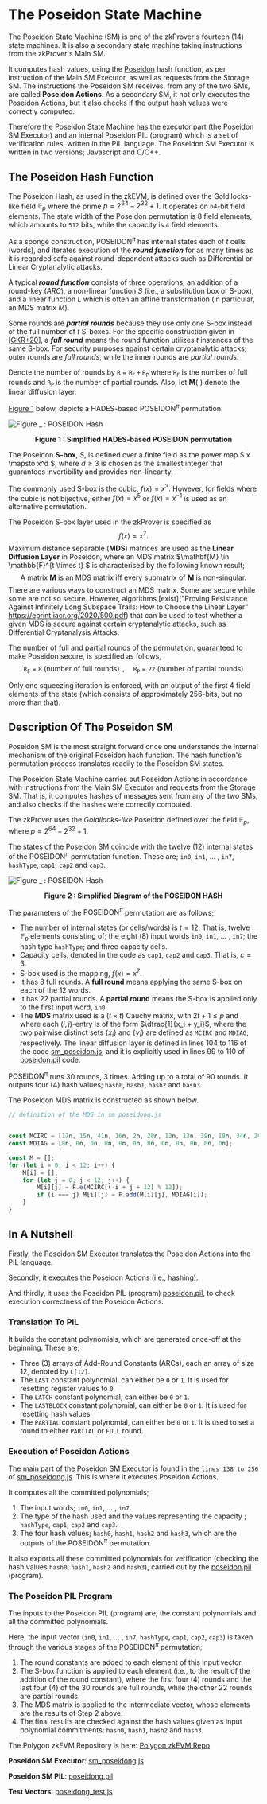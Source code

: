 # The Poseidon State Machine 



The Poseidon State Machine (SM) is one of the zkProver's fourteen (14) state machines. It is also a secondary state machine taking instructions from the zkProver's Main SM.  

It computes hash values, using the [Poseidon](https://eprint.iacr.org/2019/458.pdf) hash function, as per instruction of the Main SM Executor, as well as requests from the Storage SM. The instructions the Poseidon SM receives, from any of the two SMs, are called **Poseidon Actions**. As a secondary SM, it not only executes the Poseidon Actions, but it also checks if the output hash values were correctly computed. 

Therefore the Poseidon State Machine has the executor part (the Poseidon SM Executor) and an internal Poseidon PIL (program) which is a set of verification rules, written in the PIL language. The Poseidon SM Executor is written in two versions; Javascript and C/C++.






## The Poseidon Hash Function 



The Poseidon Hash, as used in the zkEVM, is defined over the Goldilocks-like field $\mathbb{F}_p$ where the prime $p = 2^{64} - 2^{32} + 1$. It operates on $\mathtt{64}$-bit field elements. The state width of the Poseidon permutation is $8$ field elements, which amounts to $\mathtt{512}$ bits, while the capacity is $\mathtt{4}$ field elements.

As a sponge construction, $\text{POSEIDON}^{\pi}$ has internal states each of  $t$  cells (words), and iterates execution of the ***round function*** for as many times as it is regarded safe against round-dependent attacks such as Differential or Linear Cryptanalytic attacks. 

A typical ***round function*** consists of three operations; an addition of a round-key ($ARC$), a non-linear function $S$  (i.e., a substitution box or S-box), and a linear function $L$ which is often an affine transformation (in particular, an MDS matrix $M$). 

Some rounds are ***partial rounds*** because they use only one S-box instead of the full number of  $t$  S-boxes. For the specific construction given in [[GKR+20](https://eprint.iacr.org/2019/458.pdf)], a ***full round*** means the round function utilizes  $t$  instances of the same S-box. For security purposes against certain cryptanalytic attacks, outer rounds are *full rounds*, while the inner rounds are *partial rounds*. 

Denote the number of rounds by  $\mathtt{R = R_F + R_P}$  where  $\mathtt{R_F}$  is the number of full rounds and  $\mathtt{R_P}$  is the number of partial rounds. Also, let  $\mathbf{M}(\cdot)$  denote the linear diffusion layer.

[Figure 1](https://eprint.iacr.org/2019/458.pdf) below, depicts a HADES-based $\text{POSEIDON}^{\pi}$ permutation.



![Figure _ : POSEIDON Hash ](figures/hades-based-poseidon-perm.png)

<div align="center"><b> Figure 1 : Simplified HADES-based POSEIDON permutation </b></div>



The Poseidon **S-box**, $S$, is defined over a finite field as the power map  $ x \mapsto x^d $, where $d \geq 3$  is chosen as the smallest integer that guarantees invertibility and provides non-linearity.

The commonly used S-box is the cubic, $f(x) = x^3$. However, for fields where the cubic is not bijective, either  $f(x) = x^5$  or  $f(x) = x^{-1}$  is used as an alternative permutation. 

The Poseidon S-box layer used in the zkProver is specified as
$$
f(x) = x^7.
$$
Maximum distance separable (**MDS**) matrices are used as the **Linear Diffusion Layer** in Poseidon, where an MDS matrix  $\mathbf{M} \in \mathbb{F}^{t \times t} $  is characterised by the following known result;
$$
\text{A matrix } \mathbf{M} \text{ is an MDS matrix } \text{ iff } \text{ every submatrix of } \mathbf{M} \text{ is non-singular. }
$$
There are various ways to construct an MDS matrix. Some are secure while some are not so secure. However, algorithms [exist]("Proving Resistance Against Infinitely Long Subspace Trails: How to Choose the Linear Layer" https://eprint.iacr.org/2020/500.pdf) that can be used to test whether a given MDS is secure against certain cryptanalytic attacks, such as Differential Cryptanalysis Attacks.

The number of full and partial rounds of the permutation, guaranteed to make Poseidon secure, is specified as follows, 
$$
\mathtt{R_F = 8 \text{ (number of full rounds) }, \quad R_P = 22 \text{ (number of partial rounds)}}
$$

Only one squeezing iteration is enforced, with an output of the first $4$ field elements of the state (which consists of approximately $256$-bits, but no more than that). 





## Description Of The Poseidon SM



Poseidon SM is the most straight forward once one understands the internal mechanism of the original Poseidon hash function. The hash function's permutation process translates readily to the Poseidon SM states. 

The Poseidon State Machine carries out Poseidon Actions in accordance with instructions from the Main SM Executor and requests from the Storage SM. That is, it computes hashes of messages sent from any of the two SMs, and also checks if the hashes were correctly computed.

The zkProver uses the *Goldilocks-like* Poseidon defined over the field  $\mathbb{F}_p$, where  $p = 2^{64} - 2^{32} + 1$.

The states of the Poseidon SM coincide with the twelve (12) internal states of the $\text{POSEIDON}^{\pi}$ permutation function. These are;  `in0`, `in1`, ... , `in7`, `hashType`, `cap1`, `cap2` and `cap3`. 



![Figure _ : POSEIDON Hash ](figures/poseidon-hash-pic.png)

<div align="center"><b> Figure 2 : Simplified Diagram of the POSEIDON HASH </b></div>



The parameters of the $\text{POSEIDON}^{\pi}$ permutation are as follows; 

- The number of internal states (or cells/words) is  $t = 12$. That is, twelve  $\mathbb{F}_p$  elements consisting of; the eight (8) input words `in0`, `in1`, ... , `in7`; the hash type `hashType`; and three capacity cells.
- Capacity cells, denoted in the code as  `cap1`, `cap2` and `cap3`. That is,  $c = 3$.
- S-box used is the mapping,  $f(x) = x^7$.
- It has 8 full rounds. A **full round** means applying the same S-box on each of the 12 words.
- It has 22 partial rounds. A **partial round** means the S-box is applied only to the first input word, `in0`.
- The **MDS** matrix used is a $(t\times t)$ Cauchy matrix, with $2t + 1 \leq p$  and where each $(i,j)$-entry is of the form $\dfrac{1}{x_i + y_i}$, where the two pairwise distinct sets $\{ x_i \}$ and $\{ y_i \}$ are defined as `MCIRC` and `MDIAG`, respectively. The linear diffusion layer is defined in lines 104 to 116 of the code [sm_poseidon.js](https://github.com/hermeznetwork/zkproverjs/blob/main/src/sm/sm_poseidong.js), and it is explicitly used in lines 99 to 110 of [poseidon.pil](https://github.com/hermeznetwork/zkproverjs/blob/main/pil/poseidong.pil) code.

$\text{POSEIDON}^{\pi}$ runs 30 rounds, 3 times. Adding up to a total of 90 rounds. It outputs four (4) hash values; `hash0`, `hash1`, `hash2` and `hash3`.

The Poseidon MDS matrix is constructed as shown below.



```js
// definition of the MDS in sm_poseidong.js


const MCIRC = [17n, 15n, 41n, 16n, 2n, 28n, 13n, 13n, 39n, 18n, 34n, 20n];
const MDIAG = [8n, 0n, 0n, 0n, 0n, 0n, 0n, 0n, 0n, 0n, 0n, 0n];

const M = [];
for (let i = 0; i < 12; i++) {
    M[i] = [];
    for (let j = 0; j < 12; j++) {
        M[i][j] = F.e(MCIRC[(-i + j + 12) % 12]);
        if (i === j) M[i][j] = F.add(M[i][j], MDIAG[i]);
    }
}

```

 



## In A Nutshell

Firstly, the Poseidon SM Executor translates the Poseidon Actions into the PIL language.

Secondly, it executes the Poseidon Actions (i.e., hashing). 

And thirdly, it uses the Poseidon PIL (program) [poseidon.pil](https://github.com/0xPolygonHermez/zkevm-proverjs/blob/main/pil/poseidong.pil), to check execution correctness of the Poseidon Actions.



### Translation To PIL 

It builds the constant polynomials, which are generated once-off at the beginning. These are; 

- Three (3) arrays of Add-Round Constants (ARCs), each an array of size 12, denoted by  `C[12]`. 
- The `LAST` constant polynomial, can either be `0` or `1`. It is used for resetting register values to `0`.
- The `LATCH` constant polynomial, can either be `0` or `1`. 
- The `LASTBLOCK` constant polynomial, can either be `0` or `1`. It is used for resetting hash values.
- The `PARTIAL` constant polynomial, can either be `0` or `1`. It is used to set a round to either `PARTIAL` or `FULL` round.



### Execution of Poseidon Actions 

The main part of the Poseidon SM Executor is found in the `lines 138 to 256` of [sm_poseidong.js](https://github.com/0xPolygonHermez/zkevm-proverjs/blob/main/src/sm/sm_poseidong.js). This is where it executes Poseidon Actions. 

It computes all the committed polynomials;

1. The input words;  `in0`, `in1`, ... , `in7`.  
2. The type of the hash used and the values representing the capacity ;  `hashType`, `cap1`, `cap2` and `cap3`.
3. The four hash values;  `hash0`, `hash1`, `hash2` and `hash3`, which are the outputs of the $\text{POSEIDON}^{\pi}$ permutation.

It also exports all these committed polynomials for verification (checking the hash values  `hash0`, `hash1`, `hash2` and `hash3`), carried out by the [poseidon.pil](https://github.com/0xPolygonHermez/zkevm-proverjs/blob/main/pil/poseidong.pil) (program).



### The Poseidon PIL Program

The inputs to the Poseidon PIL (program) are; the constant polynomials and all the committed polynomials. 

Here, the input vector  (`in0`, `in1`, ... , `in7`, `hashType`, `cap1`, `cap2`, `cap3`)  is taken through the various stages of the  $\text{POSEIDON}^{\pi}$ permutation;

1. The round constants are added to each element of this input vector.
2. The S-box function is applied to each element (i.e., to the result of the addition of the round constant), where the first four (4) rounds and the last four (4) of the 30 rounds are full rounds, while the other 22 rounds are partial rounds.
3. The MDS matrix is applied to the intermediate vector, whose elements are the results of Step 2 above. 
4. The final results are checked against the hash values given as input polynomial commitments; `hash0`, `hash1`, `hash2` and `hash3`.





The Polygon zkEVM Repository is here: [Polygon zkEVM Repo](https://github.com/0xPolygonHermez)

**Poseidon SM Executor**: [sm_poseidong.js](https://github.com/0xPolygonHermez/zkevm-proverjs/blob/main/src/sm/sm_poseidong.js)

**Poseidon SM PIL**:  [poseidong.pil](https://github.com/0xPolygonHermez/zkevm-proverjs/blob/main/pil/poseidong.pil) 

**Test Vectors**: [poseidong_test.js](https://github.com/0xPolygonHermez/zkevm-testvectors/tree/main/test/poseidon)







